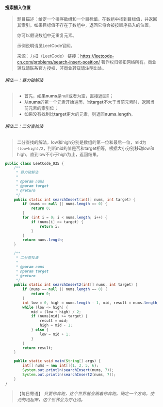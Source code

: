 #### 搜索插入位置

> 题目描述：给定一个排序数组和一个目标值，在数组中找到目标值，并返回其索引。如果目标值不存在于数组中，返回它将会被按顺序插入的位置。
>
> 你可以假设数组中无重复元素。
>
> 示例说明请见LeetCode官网。
>
> 来源：力扣（LeetCode）
> 链接：https://leetcode-cn.com/problems/search-insert-position/
> 著作权归领扣网络所有。商业转载请联系官方授权，非商业转载请注明出处。

###### 解法一：暴力破解法

> - 首先，如果**nums**是null或者为空，直接返回0；
> - 从**nums**的第一个元素开始遍历，当**target**不大于当前元素时，返回当前元素的索引位；
> - 如果没有找到比**target**更大的元素，则返回**nums.length**。

###### 解法二：二分查找法

> 二分查找的解法，low和high分别是数组的第一位和最后一位，mid为`(low+high)/2`，判断mid的值是否和target相等，根据大小分别移动low和high，直到low不小于high为止，返回结果。

```java
public class LeetCode_035 {
    /**
     * 暴力破解法
     *
     * @param nums
     * @param target
     * @return
     */
    public static int searchInsert(int[] nums, int target) {
        if (nums == null || nums.length == 0) {
            return 0;
        }
        for (int i = 0; i < nums.length; i++) {
            if (nums[i] >= target) {
                return i;
            }
        }
        return nums.length;
    }

    /**
     * 二分查找法
     *
     * @param nums
     * @param target
     * @return
     */
    public static int searchInsert2(int[] nums, int target) {
        if (nums == null || nums.length == 0) {
            return 0;
        }
        int low = 0, high = nums.length - 1, mid, result = nums.length;
        while (low <= high) {
            mid = (low + high) / 2;
            if (nums[mid] >= target) {
                result = mid;
                high = mid - 1;
            } else {
                low = mid + 1;
            }
        }
        return result;
    }

    public static void main(String[] args) {
        int[] nums = new int[]{1, 3, 5, 6};
        System.out.println(searchInsert(nums, 7));
        System.out.println(searchInsert2(nums, 7));
    }
}
```

> 【每日寄语】 *只要你奔跑，这个世界就会跟着你奔跑。确定一个方向，使劲的跑起来，这个世界会为你让路。* 

